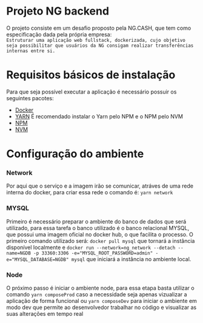 # Projeto NG backend

O projeto consiste em um desafio proposto pela NG.CASH, que tem como especificação dada pela própria empresa:<br> `Estruturar uma aplicação web fullstack, dockerizada, cujo objetivo seja possibilitar que usuários da NG consigam realizar transferências internas entre si.`

# Requisitos básicos de instalação

Para que seja possível executar a aplicação é necessário possuir os seguintes pacotes:

-   [Docker](https://www.docker.com)
-   [YARN](https://classic.yarnpkg.com/lang/en/docs/install/#debian-stable)
    É recomendado instalar o Yarn pelo NPM e o NPM pelo NVM
-   [NPM](https://docs.npmjs.com/downloading-and-installing-node-js-and-npm)
-   [NVM](https://github.com/nvm-sh/nvm)

# Configuração do ambiente

### Network

Por aqui que o serviço e a imagem irão se comunicar, atráves de uma rede interna do docker, para criar essa rede o comando é: `yarn network`

### MYSQL

Primeiro é necessário preparar o ambiente do banco de dados que será utilizado, para essa tarefa o banco utilizado é o banco relacional MYSQL, que possui uma imagem oficial no docker hub, o que facilita o processo. O primeiro comando utilizado será: `docker pull mysql` que tornará a instância disponível localmente e `docker run --network=ng_network --detach --name=NGDB -p 33360:3306 -e="MYSQL_ROOT_PASSWORD=admin" -e="MYSQL_DATABASE=NGDB" mysql` que iniciará a instância no ambiente local.

### Node

O próximo passo é iniciar o ambiente node, para essa etapa basta utilizar o comando `yarn composeProd` caso a necessidade seja apenas vizualizar a aplicação de forma funcional ou `yarn composeDev` para iniciar o ambiente em modo dev que permite ao desenvolvedor trabalhar no código e visualizar as suas alterações em tempo real
